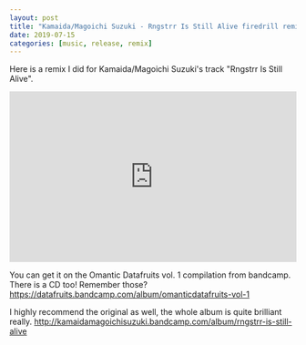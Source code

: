 ```yaml
---
layout: post
title: "Kamaida/Magoichi Suzuki - Rngstrr Is Still Alive firedrill remix"
date: 2019-07-15
categories: [music, release, remix]
---
```


Here is a remix I did for Kamaida/Magoichi Suzuki's track "Rngstrr Is Still Alive".

<iframe width="100%" height="300" scrolling="no" frameborder="no" allow="autoplay" src="https://w.soundcloud.com/player/?url=https%3A//api.soundcloud.com/tracks/637448436&color=%23ff5500&auto_play=false&hide_related=false&show_comments=true&show_user=true&show_reposts=false&show_teaser=true&visual=true"></iframe>

You can get it on the Omantic Datafruits vol. 1 compilation from bandcamp. There
is a CD too! Remember those?
https://datafruits.bandcamp.com/album/omanticdatafruits-vol-1

I highly recommend the original as well, the whole album is quite brilliant
really.
http://kamaidamagoichisuzuki.bandcamp.com/album/rngstrr-is-still-alive
